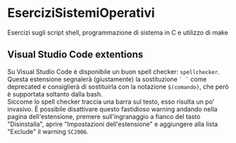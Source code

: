 # EserciziSistemiOperativi

Esercizi sugli script shell, programmazione di sistema in C e utilizzo di make

## Visual Studio Code extentions

Su Visual Studio Code è disponibile un buon spell checker: `spellchecker`. Questa estensione segnalerà (giustamente) la sostituzione `` ` ` `` come deprecated e consiglierà di sostituirla con la notazione `$(comando)`, che però è supportata soltanto dalla bash.
\
Siccome lo spell checker traccia una barra sul testo, esso risulta un po' invasivo. È possibile disattivare questo fastidioso warning andando nella pagina dell'estensione, premere sull'ingranaggio a fianco del tasto "Disinstalla", aprire "Impostazioni dell'estensione" e aggiungere alla lista "Exclude" il warning `SC2006`.
